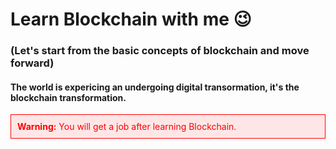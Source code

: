 # Learn Blockchain with me 😉
### (Let's start from the basic concepts of blockchain and move forward)


#### The world is expericing an undergoing digital transormation, it's the blockchain transformation.

<div style="border: 1px solid red; padding: 10px; background-color: #ffe6e6; color: red;">
    <strong>Warning:</strong> You will get a job after learning Blockchain.
</div>



